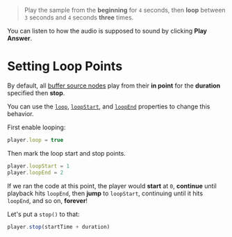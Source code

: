 > Play the sample from the **beginning** for `4` seconds, then **loop** between `3` seconds and `4` seconds **three** times.

You can listen to how the audio is supposed to sound by clicking **Play Answer**.

# Setting Loop Points

By default, all [buffer source nodes](https://developer.mozilla.org/en-US/docs/Web/API/AudioBufferSourceNode/buffer) play from their **in point** for the **duration** specified then **stop**. 

You can use the [`loop`](https://developer.mozilla.org/en-US/docs/Web/API/AudioBufferSourceNode/loop), [`loopStart`](https://developer.mozilla.org/en-US/docs/Web/API/AudioBufferSourceNode/loopStart), and [`loopEnd`](https://developer.mozilla.org/en-US/docs/Web/API/AudioBufferSourceNode/loopEnd) properties to change this behavior.

First enable looping:

```js
player.loop = true
```

Then mark the loop start and stop points.

```js
player.loopStart = 1
player.loopEnd = 2
```

If we ran the code at this point, the player would **start** at `0`, **continue** until playback hits `loopEnd`, then **jump** to `loopStart`, continuing until it hits `loopEnd`, and so on, **forever**!

Let's put a `stop()` to that:

```js
player.stop(startTime + duration)
```